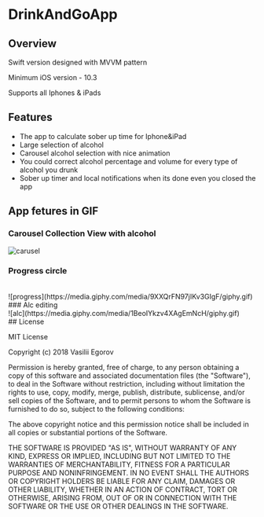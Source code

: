 # DrinkAndGoApp

## Overview

Swift version designed with MVVM pattern

Minimum iOS version - 10.3

Supports all Iphones & iPads

## Features

- The app to calculate sober up time for Iphone&iPad
- Large selection of alcohol
- Carousel alcohol selection with nice animation
- You could correct alcohol percentage and volume for every type of alcohol you drunk
- Sober up timer and local notifications when its done even you closed the app

## App fetures in GIF
### Carousel Collection View with alcohol

![carusel](https://media.giphy.com/media/oNYAJ359BzyiBiOICH/giphy.gif)
</br>
### Progress circle
</br>
![progress](https://media.giphy.com/media/9XXQrFN97jIKv3GIgF/giphy.gif)
</br>
### Alc editing
</br>
![alc](https://media.giphy.com/media/1BeoIYkzv4XAgEmNcH/giphy.gif)
</br>
## License

MIT License

Copyright (c) 2018 Vasilii Egorov

Permission is hereby granted, free of charge, to any person obtaining a copy
of this software and associated documentation files (the "Software"), to deal
in the Software without restriction, including without limitation the rights
to use, copy, modify, merge, publish, distribute, sublicense, and/or sell
copies of the Software, and to permit persons to whom the Software is
furnished to do so, subject to the following conditions:

The above copyright notice and this permission notice shall be included in all
copies or substantial portions of the Software.

THE SOFTWARE IS PROVIDED "AS IS", WITHOUT WARRANTY OF ANY KIND, EXPRESS OR
IMPLIED, INCLUDING BUT NOT LIMITED TO THE WARRANTIES OF MERCHANTABILITY,
FITNESS FOR A PARTICULAR PURPOSE AND NONINFRINGEMENT. IN NO EVENT SHALL THE
AUTHORS OR COPYRIGHT HOLDERS BE LIABLE FOR ANY CLAIM, DAMAGES OR OTHER
LIABILITY, WHETHER IN AN ACTION OF CONTRACT, TORT OR OTHERWISE, ARISING FROM,
OUT OF OR IN CONNECTION WITH THE SOFTWARE OR THE USE OR OTHER DEALINGS IN THE
SOFTWARE.

